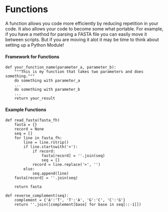
# Functions
A function allows you code more efficiently by reducing repetition in your
code. It also allows your code to become some what portable. For example,
if you have a method for parsing a FASTA file you can easily move it between
scripts. But if you are moving it alot it may be time to think about setting
up a Python Module!

#### Framework for Functions
```
def your_function_name(parameter_a, parameter_b):
    """This is my function that takes two parameters and does something."""
    do something with parameter_a
    ...
    do something with parameter_b
    ...
    return your_result
```

#### Example Functions
```
def read_fasta(fasta_fh)
    fasta = {}
    record = None
    seq = []
    for line in fasta_fh:
        line = line.rstrip()
        if line.startswith('>'):
            if record:
                fasta[record] = ''.join(seq)
                seq = []
            record = line.replace('>', '')
        else:
            seq.append(line)
    fasta[record] = ''.join(seq)

    return fasta

def reverse_complement(seq):
    complement = {'A':'T', 'T':'A', 'G':'C', 'C':'G'}
    return ''.join([complement[base] for base in seq[::-1]])

```
